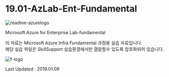 # 19.01-AzLab-Ent-Fundamental
![readme-azurelogo](https://user-images.githubusercontent.com/46337910/50626681-f7d30180-0f72-11e9-99db-6f2b402cc897.jpg)

Microsoft Azure for Enterprise Lab-fundamental

이 자료는 Microsoft Azure Infra Fundamental 과정용 실습 자료입니다.<br>
해당 실습 파일은 SkillSupport 실습환경에서만 열람할수 있도록 암호화되어 있습니다.

![f-logo](https://user-images.githubusercontent.com/46337910/50868000-d0f05180-13f0-11e9-8307-de9d2c037088.jpg)


Last Updated : 2019.01.09
